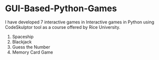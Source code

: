 # GUI-Based-Python-Games

I have developed 7 interactive games in Interactive games in Python using CodeSkulptor tool as a course offered by 
Rice University.

1. Spaceship
2. Blackjack
3. Guess the Number
4. Memory Card Game
